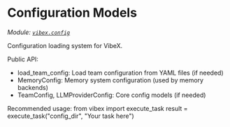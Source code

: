 # Configuration Models

*Module: [`vibex.config`](https://github.com/dustland/vibex/blob/main/src/vibex/config.py)*

Configuration loading system for VibeX.

Public API:
- load_team_config: Load team configuration from YAML files (if needed)
- MemoryConfig: Memory system configuration (used by memory backends)
- TeamConfig, LLMProviderConfig: Core config models (if needed)

Recommended usage:
    from vibex import execute_task
    result = execute_task("config_dir", "Your task here")
